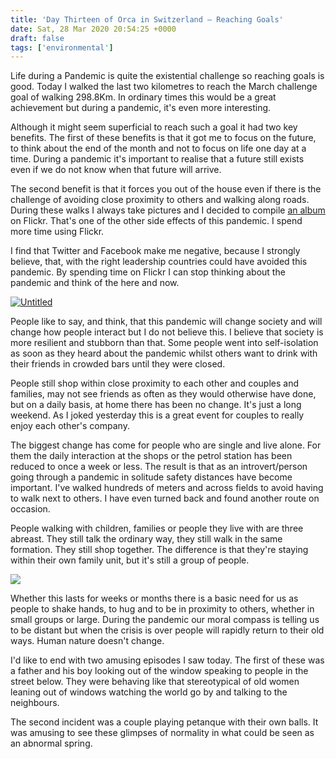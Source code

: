 ```yaml
---
title: 'Day Thirteen of Orca in Switzerland – Reaching Goals'
date: Sat, 28 Mar 2020 20:54:25 +0000
draft: false
tags: ['environmental']
---
```


Life during a Pandemic is quite the existential challenge so reaching goals is good. Today I walked the last two kilometres to reach the March challenge goal of walking 298.8Km. In ordinary times this would be a great achievement but during a pandemic, it's even more interesting.

Although it might seem superficial to reach such a goal it had two key benefits. The first of these benefits is that it got me to focus on the future, to think about the end of the month and not to focus on life one day at a time. During a pandemic it's important to realise that a future still exists even if we do not know when that future will arrive.

The second benefit is that it forces you out of the house even if there is the challenge of avoiding close proximity to others and walking along roads. During these walks I always take pictures and I decided to compile [an album](https://flickr.com/photos/mainvision/albums/72157713658188377) on Flickr. That's one of the other side effects of this pandemic. I spend more time using Flickr.

I find that Twitter and Facebook make me negative, because I strongly believe, that, with the right leadership countries could have avoided this pandemic. By spending time on Flickr I can stop thinking about the pandemic and think of the here and now.

[![Untitled](https://live.staticflickr.com/65535/49707873446_b0ce443b83_c.jpg)](https://www.flickr.com/photos/mainvision/49707873446/in/album-72157713658188377/ "Untitled")  

People like to say, and think, that this pandemic will change society and will change how people interact but I do not believe this. I believe that society is more resilient and stubborn than that. Some people went into self-isolation as soon as they heard about the pandemic whilst others want to drink with their friends in crowded bars until they were closed.

People still shop within close proximity to each other and couples and families, may not see friends as often as they would otherwise have done, but on a daily basis, at home there has been no change. It's just a long weekend. As I joked yesterday this is a great event for couples to really enjoy each other's company.

The biggest change has come for people who are single and live alone. For them the daily interaction at the shops or the petrol station has been reduced to once a week or less. The result is that as an introvert/person going through a pandemic in solitude safety distances have become important. I've walked hundreds of meters and across fields to avoid having to walk next to others. I have even turned back and found another route on occasion.

People walking with children, families or people they live with are three abreast. They still talk the ordinary way, they still walk in the same formation. They still shop together. The difference is that they're staying within their own family unit, but it's still a group of people.

![](https://www.main-vision.com/richard/blog/wp-content/uploads/2020/03/img_9464-1024x768.jpg)

Whether this lasts for weeks or months there is a basic need for us as people to shake hands, to hug and to be in proximity to others, whether in small groups or large. During the pandemic our moral compass is telling us to be distant but when the crisis is over people will rapidly return to their old ways. Human nature doesn't change.

I'd like to end with two amusing episodes I saw today. The first of these was a father and his boy looking out of the window speaking to people in the street below. They were behaving like that stereotypical of old women leaning out of windows watching the world go by and talking to the neighbours.

The second incident was a couple playing petanque with their own balls. It was amusing to see these glimpses of normality in what could be seen as an abnormal spring.